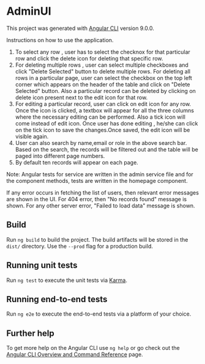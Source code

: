 # AdminUI

This project was generated with [Angular CLI](https://github.com/angular/angular-cli) version 9.0.0.

Instructions on how to use the application.

1. To select any row , user has to select the checknox for that particular row and click the delete icon for deleting that specific row.
2. For deleting multiple rows , user can select multiple checkboxes and click "Delete Selected" button to delete multiple rows. For deleting all rows in a particular
   page, user can select the checkbox on the top left corner which appears on the header of the table and click on "Delete Selected" button. Also a particular
   record can be deleted by clicking on delete icon present next to the edit icon for that row.
3. For editing a particular record, user can click on edit icon for any row. Once the icon is clicked, a textbox will appear for all the three columns
   where the necessary editing can be performed. Also a tick icon will come instead of edit icon. Once user has done editing , he/she can click on the tick icon
   to save the changes.Once saved, the edit icon will be visible again.
4. User can also search by name,email or role in the above search bar. Based on the search, the records will be filtered out and the table will be paged into 
   different page numbers.
5. By default ten records will appear on each page.

Note: Angular tests for service are written in the admin service file and for the component methods, tests are written in the homepage component. 

If any error occurs in fetching the list of users, then relevant error messages are shown in the UI.
For 404 error, then "No records found" message is shown.
For any other server error, "Failed to load data" message is shown.

## Build

Run `ng build` to build the project. The build artifacts will be stored in the `dist/` directory. Use the `--prod` flag for a production build.

## Running unit tests

Run `ng test` to execute the unit tests via [Karma](https://karma-runner.github.io).

## Running end-to-end tests

Run `ng e2e` to execute the end-to-end tests via a platform of your choice.

## Further help

To get more help on the Angular CLI use `ng help` or go check out the [Angular CLI Overview and Command Reference](https://angular.io/cli) page.
